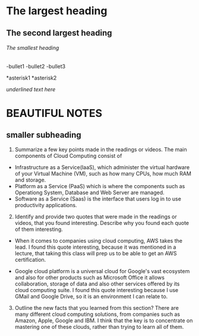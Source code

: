 # The largest heading
## The second largest heading
###### The smallest heading


-bullet1
-bullet2
-bullet3

*asterisk1
*asterisk2

_underlined text here_

# BEAUTIFUL NOTES
## smaller subheading

1) Summarize a few key points made in the readings or videos.
The main components of Cloud Computing consist of 
- Infrastructure as a Service(IaaS), which administer the virtual hardware of your Virtual Machine (VM), such as how many CPUs, how much RAM and storage.
- Platform as a Service (PaaS) which is where the components such as Operationg System, Database and Web Server are managed.
- Software as a Service (Saas) is the interface that users log in to use productivity applications.

2) Identify and provide two quotes that were made in the readings or videos, that you found interesting. Describe why you found each quote of them interesting.
- When it comes to companies using cloud computing, AWS takes the lead.
I found this quote interesting, because it was mentioned in a lecture, that taking this class will prep us to be able to get an AWS certification.

- Google cloud platform is a universal cloud for Google's vast ecosystem and also for other products such as Microsoft Office it allows collaboration, storage of data and also other services offered by its cloud computing suite.
I found this quote interesting because I use GMail and Google Drive, so it is an environment I can relate to.

3) Outline the new facts that you learned from this section?
There are many different cloud computing solutions, from companies such as Amazon, Apple, Google and IBM.  I think that the key is to concentrate on mastering one of these clouds, rather than trying to learn all of them.

